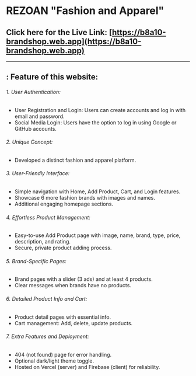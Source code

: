 # REZOAN "Fashion and Apparel"

## Click here for the Live Link: [https://b8a10-brandshop.web.app](https://b8a10-brandshop.web.app)

---

## : Feature of this website:

###### 1. User Authentication:

- User Registration and Login: Users can create accounts and log in with email and password.
- Social Media Login: Users have the option to log in using Google or GitHub accounts.

###### 2. Unique Concept:

- Developed a distinct fashion and apparel platform.

###### 3. User-Friendly Interface:

- Simple navigation with Home, Add Product, Cart, and Login features.
- Showcase 6 more fashion brands with images and names.
- Additional engaging homepage sections.

###### 4. Effortless Product Management:

- Easy-to-use Add Product page with image, name, brand, type, price, description, and rating.
- Secure, private product adding process.

###### 5. Brand-Specific Pages:

- Brand pages with a slider (3 ads) and at least 4 products.
- Clear messages when brands have no products.

###### 6. Detailed Product Info and Cart:

- Product detail pages with essential info.
- Cart management: Add, delete, update products.

###### 7. Extra Features and Deployment:

- 404 (not found) page for error handling.
- Optional dark/light theme toggle.
- Hosted on Vercel (server) and Firebase (client) for reliability.
